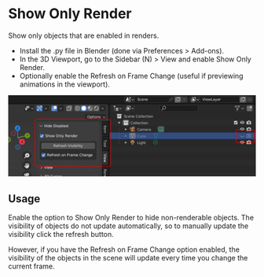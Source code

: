 # Show Only Render
Show only objects that are enabled in renders.

- Install the .py file in Blender (done via Preferences > Add-ons).
- In the 3D Viewport, go to the Sidebar (N) > View and enable Show Only Render.
- Optionally enable the Refresh on Frame Change (useful if previewing animations in the viewport).

![Screenshot of the add-on as seen in Blender 3.6.0](https://github.com/Gatada/show_only_render/blob/master/screenshot.png)

## Usage

Enable the option to Show Only Render to hide non-renderable objects. The visibility of objects do not update automatically, so to manually update the visibility click the refresh button.

However, if you have the Refresh on Frame Change option enabled, the visibility of the objects in the scene will update every time you change the current frame.

